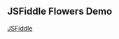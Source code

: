 ## JSFiddle Flowers Demo

[JSFiddle][Link]

[Link]: https://jsfiddle.net/gh/get/library/pure/neptunelabs/fsi-layers/tree/master/fsi-layers-samples/flowers
